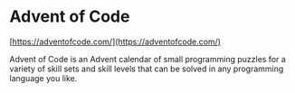 # Advent of Code

[https://adventofcode.com/](https://adventofcode.com/)

Advent of Code is an Advent calendar of small programming puzzles for a variety of skill sets and skill levels that can be solved in any programming language you like.